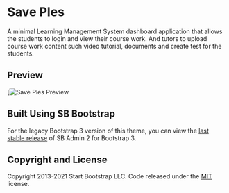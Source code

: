 # Save Ples

A minimal Learning Management System dashboard application that allows the students to login and view their course work. And tutors to upload course work content such video tutorial, documents and create test for the students.




## Preview

[![Save Ples Preview](https://res.cloudinary.com/dy20irqrz/image/upload/v1680651376/saweples_rx80dp.png)


## Built Using SB Bootstrap
For the legacy Bootstrap 3 version of this theme, you can view the [last stable release](https://github.com/StartBootstrap/startbootstrap-sb-admin-2/releases/tag/v3.3.7%2B1) of SB Admin 2 for Bootstrap 3.


## Copyright and License

Copyright 2013-2021 Start Bootstrap LLC. Code released under the [MIT](https://github.com/StartBootstrap/startbootstrap-resume/blob/master/LICENSE) license.
